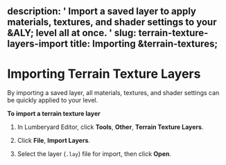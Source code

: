 description: ' Import a saved layer to apply materials, textures, and shader settings
  to your &ALY; level all at once. '
slug: terrain-texture-layers-import
title: Importing &terrain-textures;
---
# Importing Terrain Texture Layers<a name="terrain-texture-layers-import"></a>

By importing a saved layer, all materials, textures, and shader settings can be quickly applied to your level\. 

**To import a terrain texture layer**

1. In Lumberyard Editor, click **Tools**, **Other**, **Terrain Texture Layers**\.

1. Click **File**, **Import Layers**\.

1. Select the layer \(`.lay`\) file for import, then click **Open**\.